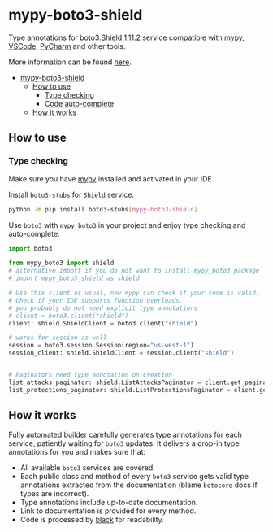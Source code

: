 # mypy-boto3-shield

Type annotations for
[boto3.Shield 1.11.2](https://boto3.amazonaws.com/v1/documentation/api/1.11.2/reference/services/shield.html#Shield) service
compatible with [mypy](https://github.com/python/mypy), [VSCode](https://code.visualstudio.com/),
[PyCharm](https://www.jetbrains.com/pycharm/) and other tools.

More information can be found [here](https://vemel.github.io/mypy_boto3/).

- [mypy-boto3-shield](#mypy-boto3-shield)
  - [How to use](#how-to-use)
    - [Type checking](#type-checking)
    - [Code auto-complete](#code-auto-complete)
  - [How it works](#how-it-works)

## How to use

### Type checking

Make sure you have [mypy](https://github.com/python/mypy) installed and activated in your IDE.

Install `boto3-stubs` for `Shield` service.

```bash
python -m pip install boto3-stubs[mypy-boto3-shield]
```

Use `boto3` with `mypy_boto3` in your project and enjoy type checking and auto-complete.

```python
import boto3

from mypy_boto3 import shield
# alternative import if you do not want to install mypy_boto3 package
# import mypy_boto3_shield as shield

# Use this client as usual, now mypy can check if your code is valid.
# Check if your IDE supports function overloads,
# you probably do not need explicit type annotations
# client = boto3.client("shield")
client: shield.ShieldClient = boto3.client("shield")

# works for session as well
session = boto3.session.Session(region="us-west-1")
session_client: shield.ShieldClient = session.client("shield")


# Paginators need type annotation on creation
list_attacks_paginator: shield.ListAttacksPaginator = client.get_paginator("list_attacks")
list_protections_paginator: shield.ListProtectionsPaginator = client.get_paginator("list_protections")
```

## How it works

Fully automated [builder](https://github.com/vemel/mypy_boto3) carefully generates
type annotations for each service, patiently waiting for `boto3` updates. It delivers
a drop-in type annotations for you and makes sure that:

- All available `boto3` services are covered.
- Each public class and method of every `boto3` service gets valid type annotations
  extracted from the documentation (blame `botocore` docs if types are incorrect).
- Type annotations include up-to-date documentation.
- Link to documentation is provided for every method.
- Code is processed by [black](https://github.com/psf/black) for readability.